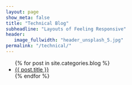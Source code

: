 ```yaml
---
layout: page
show_meta: false
title: "Technical Blog"
subheadline: "Layouts of Feeling Responsive"
header:
   image_fullwidth: "header_unsplash_5.jpg"
permalink: "/technical/"
---
```


<ul>
    {% for post in site.categories.blog %}
    <li><a href="{{ site.url }}{{ post.url }}">{{ post.title }}</a></li>
    {% endfor %}
</ul>